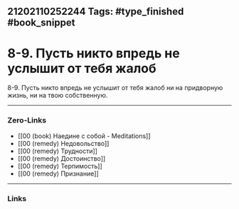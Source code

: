 21202110252244
Tags: #type_finished #book_snippet 
---
# 8-9. Пусть никто впредь не услышит от тебя жалоб

 8-9. Пусть никто впредь не услышит от тебя жалоб ни на придворную жизнь, ни на твою собственную. 

---
### Zero-Links
 - [[00 (book) Наедине с собой - Meditations]]
 - [[00 (remedy) Недовольство]]
 - [[00 (remedy) Трудности]]
 - [[00 (remedy) Достоинство]]
 - [[00 (remedy) Терпимость]]
 - [[00 (remedy) Признание]]
---
### Links
